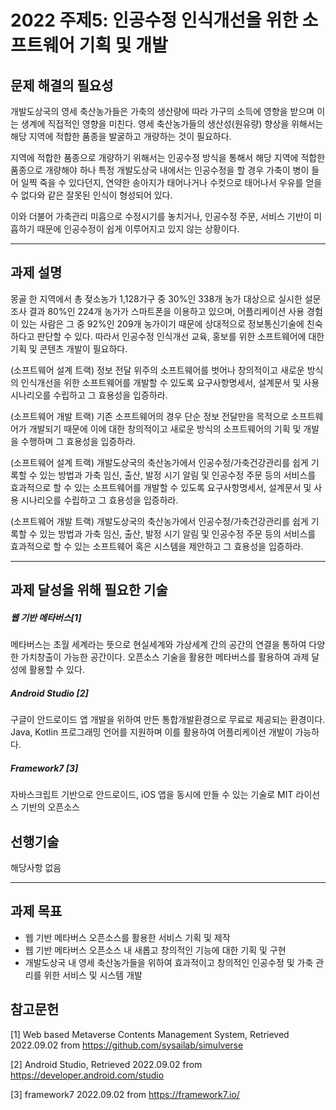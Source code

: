 # 2022 주제5: 인공수정 인식개선을 위한 소프트웨어 기획 및 개발

## 문제 해결의 필요성
개발도상국의 영세 축산농가들은 가축의 생산량에 따라 가구의 소득에 영향을 받으며 이는 생계에 직접적인 영향을 미친다. 영세 축산농가들의 생산성(원유량) 향상을 위해서는 해당 지역에 적합한 품종을 발굴하고 개량하는 것이 필요하다.

지역에 적합한 품종으로 개량하기 위해서는 인공수정 방식을 통해서 해당 지역에 적합한 품종으로 개량해야 하나 특정 개발도상국 내에서는 인공수정을 할 경우 가축이 병이 들어 일찍 죽을 수 있다던지, 연약한 송아지가 태어나거나 수컷으로 태어나서 우유를 얻을 수 없다와 같은 잘못된 인식이 형성되어 있다.

이와 더불어 가축관리 미흡으로 수정시기를 놓치거나, 인공수정 주문, 서비스 기반이 미흡하기 때문에 인공수정이 쉽게 이루어지고 있지 않는 상황이다.

---
## 과제 설명
몽골 한 지역에서 총 젖소농가 1,128가구 중 30%인 338개 농가 대상으로 실시한 설문조사 결과 80%인 224개 농가가 스마트폰을 이용하고 있으며, 어플리케이션 사용 경험이 있는 사람은 그 중 92%인 209개 농가이기 때문에 상대적으로 정보통신기술에 친숙하다고 판단할 수 있다. 따라서 인공수정 인식개선 교육, 홍보를 위한 소프트웨어에 대한 기획 및 콘텐츠 개발이 필요하다.

(소프트웨어 설계 트랙) 정보 전달 위주의 소프트웨어를 벗어나 창의적이고 새로운 방식의 인식개선을 위한 소프트웨어를 개발할 수 있도록 요구사항명세서, 설계문서 및 사용 시나리오를 수립하고 그 효용성을 입증하라.

(소프트웨어 개발 트랙) 기존 소프트웨어의 경우 단순 정보 전달만을 목적으로 소프트웨어가 개발되기 때문에 이에 대한 창의적이고 새로운 방식의 소프트웨어의 기획 및 개발을 수행하며 그 효용성을 입증하라.

(소프트웨어 설계 트랙) 개발도상국의 축산농가에서 인공수정/가축건강관리를 쉽게 기록할 수 있는 방법과 가축 임신, 출산, 발정 시기 알림 및 인공수정 주문 등의 서비스를 효과적으로 할 수 있는 소프트웨어를 개발할 수 있도록 요구사항명세서, 설계문서 및 사용 시나리오를 수립하고 그 효용성을 입증하라.

(소프트웨어 개발 트랙) 개발도상국의 축산농가에서 인공수정/가축건강관리를 쉽게 기록할 수 있는 방법과 가축 임신, 출산, 발정 시기 알림 및 인공수정 주문 등의 서비스를 효과적으로 할 수 있는 소프트웨어 혹은 시스템을 제안하고 그 효용성을 입증하라.

---
## 과제 달성을 위해 필요한 기술
##### 웹 기반 메타버스[1]
메타버스는 초월 세계라는 뜻으로 현실세계와 가상세계 간의 공간의 연결을 통하여 다양한 가치창출이 가능한 공간이다. 오픈소스 기술을 활용한 메타버스를 활용하여 과제 달성에 활용할 수 있다.

##### Android Studio [2]
구글이 안드로이드 앱 개발을 위하여 만든 통합개발환경으로 무료로 제공되는 환경이다. Java, Kotlin 프로그래밍 언어를 지원하며 이를 활용하여 어플리케이션 개발이 가능하다.

##### Framework7 [3]
자바스크립트 기반으로 안드로이드, iOS 앱을 동시에 만들 수 있는 기술로 MIT 라이선스 기반의 오픈소스

## 선행기술
해당사항 없음

---
## 과제 목표
* 웹 기반 메타버스 오픈소스를 활용한 서비스 기획 및 제작
* 웹 기반 메타버스 오픈소스 내 새롭고 창의적인 기능에 대한 기획 및 구현
* 개발도상국 내 영세 축산농가들을 위하여 효과적이고 창의적인 인공수정 및 가축 관리를 위한 서비스 및 시스템 개발


## 참고문헌
[1] Web based Metaverse Contents Management System, Retrieved 2022.09.02 from https://github.com/sysailab/simulverse

[2] Android Studio, Retrieved 2022.09.02 from https://developer.android.com/studio

[3] framework7 2022.09.02 from https://framework7.io/
